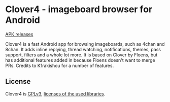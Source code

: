 # Clover4 - imageboard browser for Android  
[APK releases](https://github.com/Adamantcheese/Clover4/releases)

Clover4 is a fast Android app for browsing imageboards, such as 4chan and 8chan. It adds inline replying, thread watching, notifications, themes, pass support, filters and a whole lot more. It is based on Clover by Floens, but has additional features added in because Floens doesn't want to merge PRs. Credits to K1rakishou for a number of features.

## License
Clover4 is [GPLv3](https://github.com/Adamantcheese/Clover4/blob/master/COPYING.txt), [licenses of the used libraries](https://github.com/Adamantcheese/Clover4/blob/dev/Clover/app/src/main/assets/html/licenses.html).
